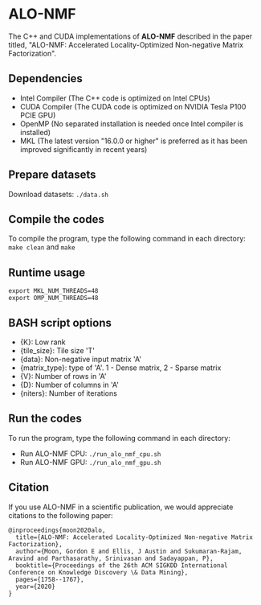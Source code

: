 # ALO-NMF

The C++ and CUDA implementations of **ALO-NMF** described in the paper titled, "ALO-NMF: Accelerated Locality-Optimized Non-negative Matrix Factorization".

## Dependencies
- Intel Compiler (The C++ code is optimized on Intel CPUs)
- CUDA Compiler (The CUDA code is optimized on NVIDIA Tesla P100 PCIE GPU)
- OpenMP (No separated installation is needed once Intel compiler is installed)
- MKL (The latest version "16.0.0 or higher" is preferred as it has been improved significantly in recent years)
  
## Prepare datasets
Download datasets: `./data.sh`

## Compile the codes
To compile the program, type the following command in each directory: `make clean` and `make`

## Runtime usage
```
export MKL_NUM_THREADS=48
export OMP_NUM_THREADS=48
```

## BASH script options
- {K}: Low rank
- {tile_size}: Tile size 'T'
- {data}: Non-negative input matrix 'A'
- {matrix_type}: type of 'A'. 1 - Dense matrix, 2 - Sparse matrix
- {V}: Number of rows in 'A'
- {D}: Number of columns in 'A'
- {niters}: Number of iterations

## Run the codes
To run the program, type the following command in each directory:
  + Run ALO-NMF CPU: `./run_alo_nmf_cpu.sh`
  + Run ALO-NMF GPU: `./run_alo_nmf_gpu.sh`
  
## Citation
If you use ALO-NMF in a scientific publication, we would appreciate citations to the following paper:
```
@inproceedings{moon2020alo,
  title={ALO-NMF: Accelerated Locality-Optimized Non-negative Matrix Factorization},
  author={Moon, Gordon E and Ellis, J Austin and Sukumaran-Rajam, Aravind and Parthasarathy, Srinivasan and Sadayappan, P},
  booktitle={Proceedings of the 26th ACM SIGKDD International Conference on Knowledge Discovery \& Data Mining},
  pages={1758--1767},
  year={2020}
}
```
